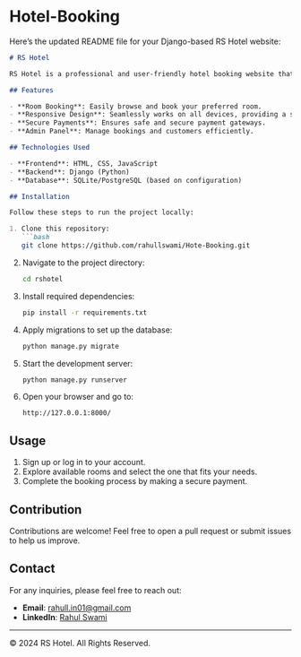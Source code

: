 # Hotel-Booking

Here’s the updated README file for your Django-based RS Hotel website:  

```markdown
# RS Hotel  

RS Hotel is a professional and user-friendly hotel booking website that allows users to book their stay conveniently and securely.  

## Features  

- **Room Booking**: Easily browse and book your preferred room.  
- **Responsive Design**: Seamlessly works on all devices, providing a smooth experience.  
- **Secure Payments**: Ensures safe and secure payment gateways.  
- **Admin Panel**: Manage bookings and customers efficiently.  

## Technologies Used  

- **Frontend**: HTML, CSS, JavaScript  
- **Backend**: Django (Python)  
- **Database**: SQLite/PostgreSQL (based on configuration)  

## Installation  

Follow these steps to run the project locally:  

1. Clone this repository:  
   ```bash  
   git clone https://github.com/rahullswami/Hote-Booking.git 
   ```  

2. Navigate to the project directory:  
   ```bash  
   cd rshotel  
   ```  

3. Install required dependencies:  
   ```bash  
   pip install -r requirements.txt  
   ```  

4. Apply migrations to set up the database:  
   ```bash  
   python manage.py migrate  
   ```  

5. Start the development server:  
   ```bash  
   python manage.py runserver  
   ```  

6. Open your browser and go to:  
   ```
   http://127.0.0.1:8000/  
   ```  

## Usage  

1. Sign up or log in to your account.  
2. Explore available rooms and select the one that fits your needs.  
3. Complete the booking process by making a secure payment.  

## Contribution  

Contributions are welcome! Feel free to open a pull request or submit issues to help us improve.  

## Contact  

For any inquiries, please feel free to reach out:  
- **Email**: [rahull.in01@gmail.com](mailto:rahull.in01@gmail.com)  
- **LinkedIn**: [Rahul Swami](https://www.linkedin.com/in/rahul-swami-aa4218300/)  

---

© 2024 RS Hotel. All Rights Reserved.  
```
